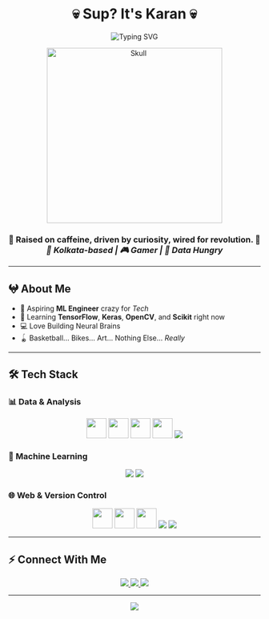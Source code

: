 <h1 align="center">
  💀 Sup? It's Karan 💀
</h1>

<p align="center">
  <img src="https://readme-typing-svg.demolab.com?font=Megrim&size=30&pause=1000&color=24E500&center=true&width=500&lines=Info+Alchemist;Model+Wrangler;AI+Playmaker;" alt="Typing SVG" />
</p>

<p align="center">
  <img src="https://media1.tenor.com/m/Y6fPqFGp8IwAAAAd/skull-hacker.gif" width="350" alt="Skull" />
</p>


<h3 align="center">
  <b>👾 Raised on caffeine, driven by curiosity, wired for revolution. 👾</b><br>
  <i>📍 Kolkata-based | 🎮 Gamer | 👀 Data Hungry</i>
</h3>

---

## 𖤍 About Me

- 🧠 Aspiring **ML Engineer** crazy for *Tech*  
- 🌱 Learning **TensorFlow**, **Keras**, **OpenCV**, and **Scikit** right now  
- 💻 Love Building Neural Brains
- 🪀 Basketball... Bikes... Art... Nothing Else... <i>Really</i>  


---

## 🛠 Tech Stack

### 📊 Data & Analysis
<p align="center">
  <img src="https://cdn.jsdelivr.net/gh/devicons/devicon/icons/python/python-original.svg" width="40"/>
  <img src="https://cdn.jsdelivr.net/gh/devicons/devicon/icons/numpy/numpy-original.svg" width="40"/>
  <img src="https://cdn.jsdelivr.net/gh/devicons/devicon/icons/pandas/pandas-original.svg" width="40"/>
  <img src="https://cdn.jsdelivr.net/gh/devicons/devicon/icons/mysql/mysql-original.svg" width="40"/>
  <img src="https://img.shields.io/badge/Power%20BI-F2C811?style=for-the-badge&logo=powerbi&logoColor=black"/>
</p>

### 🦾 Machine Learning
<p align="center">
  <img src="https://img.shields.io/badge/Tensorflow%20-898989?style=for-the-badge&logo=tensorflow"/>
  <img src="https://img.shields.io/badge/OpenCV%20-898989?style=for-the-badge&logo=OpenCV"/>
</p>

### 🌐 Web & Version Control
<p align="center">
  <img src="https://cdn.jsdelivr.net/gh/devicons/devicon/icons/html5/html5-original.svg" width="40"/>
  <img src="https://cdn.jsdelivr.net/gh/devicons/devicon/icons/css3/css3-original.svg" width="40"/>
  <img src="https://cdn.jsdelivr.net/gh/devicons/devicon/icons/javascript/javascript-original.svg" width="40"/>
  <img src="https://img.shields.io/badge/Git-F05032?style=for-the-badge&logo=git&logoColor=white"/>
  <img src="https://img.shields.io/badge/GitHub-181717?style=for-the-badge&logo=github&logoColor=white"/>
</p>

---


## ⚡ Connect With Me
<p align="center">
  <a href="https://www.linkedin.com/in/karan-jogi-4592b0285/" target="_blank">
    <img src="https://img.shields.io/badge/LinkedIn-%230077B5.svg?style=for-the-badge&logo=linkedin&logoColor=white"/>
  </a>
  <a href="mailto:karanjogi2021@gmail.com">
    <img src="https://img.shields.io/badge/Gmail-D14836?style=for-the-badge&logo=gmail&logoColor=white"/>
  </a>
  <a href="https://portfolioofkaran.vercel.app/" target="_blank">
    <img src="https://img.shields.io/badge/PORTFOLIO-1DA1F2?style=for-the-badge"/>
  </a>
</p>

---

<p align="center">
  <img src="https://capsule-render.vercel.app/api?type=waving&color=24E500&height=100&section=footer"/>
</p>
